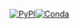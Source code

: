 [![PyPI](https://github.com/xinalbert/AXtoolkit/actions/workflows/publish-to-pypi.yml/badge.svg)](https://github.com/xinalbert/AXtoolkit/actions/workflows/publish-to-pypi.yml)[![Conda](https://github.com/xinalbert/AXtoolkit/actions/workflows/publish-to-conda.yml/badge.svg)](https://github.com/xinalbert/AXtoolkit/actions/workflows/publish-to-conda.yml)

